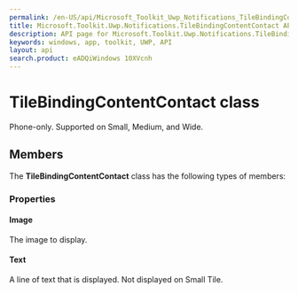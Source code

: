 ```yaml
---
permalink: /en-US/api/Microsoft_Toolkit_Uwp_Notifications_TileBindingContentContact.htm
title: Microsoft.Toolkit.Uwp.Notifications.TileBindingContentContact API 
description: API page for Microsoft.Toolkit.Uwp.Notifications.TileBindingContentContact
keywords: windows, app, toolkit, UWP, API
layout: api
search.product: eADQiWindows 10XVcnh
---
```



# TileBindingContentContact class

Phone-only. Supported on Small, Medium, and Wide.

## Members

The **TileBindingContentContact** class has the following types of members:

### Properties

#### Image

The image to display.



#### Text

A line of text that is displayed. Not displayed on Small Tile.


